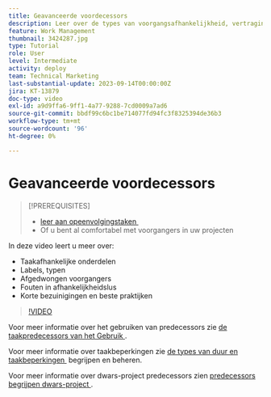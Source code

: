 ```yaml
---
title: Geavanceerde voordecessors
description: Leer over de types van voorgangsafhankelijkheid, vertragingstypes, gedwongen voorgangers, de fouten van de gebiedslus, en sommige korte besnoeiingen en beste praktijken.
feature: Work Management
thumbnail: 3424287.jpg
type: Tutorial
role: User
level: Intermediate
activity: deploy
team: Technical Marketing
last-substantial-update: 2023-09-14T00:00:00Z
jira: KT-13879
doc-type: video
exl-id: a9d9ffa6-9ff1-4a77-9288-7cd0009a7ad6
source-git-commit: bbdf99c6bc1be714077fd94fc3f8325394de36b3
workflow-type: tm+mt
source-wordcount: '96'
ht-degree: 0%

---
```


# Geavanceerde voordecessors


>[!PREREQUISITES]
>
>* [&#x200B; leer aan opeenvolgingstaken &#x200B;](https://experienceleague.adobe.com/docs/workfront-learn/tutorials-workfront/manage-work/tasks/learn-to-sequence-tasks.html?lang=en)
>* Of u bent al comfortabel met voorgangers in uw projecten


In deze video leert u meer over:

* Taakafhankelijke onderdelen
* Labels, typen
* Afgedwongen voorgangers
* Fouten in afhankelijkheidslus
* Korte bezuinigingen en beste praktijken

>[!VIDEO](https://video.tv.adobe.com/v/3424287/?quality=12&learn=on&enablevpops=1)

Voor meer informatie over het gebruiken van predecessors zie [&#x200B; de taakpredecessors van het Gebruik &#x200B;](https://experienceleague.adobe.com/docs/workfront/using/manage-work/tasks/use-task-predecessors/use-task-predecessors.html).

Voor meer informatie over taakbeperkingen zie [&#x200B; de types van duur en taakbeperkingen &#x200B;](https://experienceleague.adobe.com/docs/workfront-learn/tutorials-workfront/manage-work/intermediate-projects/understand-and-manage-duration-types-and-task-constraints.html) begrijpen en beheren.

Voor meer informatie over dwars-project predecessors zien [&#x200B; predecessors begrijpen dwars-project &#x200B;](https://experienceleague.adobe.com/docs/workfront-learn/tutorials-workfront/manage-work/intermediate-projects/understand-cross-project-predecessors.html).

